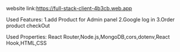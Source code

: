 website link:https://full-stack-client-4b3cb.web.app

Used Features:
1.add Product for Admin panel
2.Google log in 
3.Order product checkOut

Used Properties:
React Router,Node.js,MongoDB,cors,dotenv,React Hook,HTML,CSS



